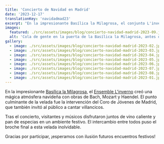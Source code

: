 ```yaml
---
title: 'Concierto de Navidad en Madrid'
date: '2023-12-17'
translationKey: 'navidadmad23'
excerpt: "En la impresionante Basílica la Milagrosa, el conjunto L'inverno creó una mágica atmósfera navideña con obras de Bach, Mozart y Haendel."
images:
  featured: ./src/assets/images/blog/concierto-navidad-madrid-2023-09.jpg
  alt: 'Cola de gente en la puerta de la Basílica la Milagrosa, antes del concierto de Navidad de este año'
gallery:
  - image: ./src/assets/images/blog/concierto-navidad-madrid-2023-02.jpg
  - image: ./src/assets/images/blog/concierto-navidad-madrid-2023-03.jpg
  - image: ./src/assets/images/blog/concierto-navidad-madrid-2023-04.jpg
  - image: ./src/assets/images/blog/concierto-navidad-madrid-2023-05.jpg
  - image: ./src/assets/images/blog/concierto-navidad-madrid-2023-06.jpg
  - image: ./src/assets/images/blog/concierto-navidad-madrid-2023-07.jpg
  - image: ./src/assets/images/blog/concierto-navidad-madrid-2023-08.jpg
  - image: ./src/assets/images/blog/concierto-navidad-madrid-2023-01.jpg
---
```


En la impresionante [Basílica la Milagrosa](/es/lugares/basilica-parroquia-la-milagrosa/), el [Ensemble L'inverno](/es/artistas/ensemble-linverno/) creó una mágica atmósfera navideña con obras de Bach, Mozart y Haendel. El punto culminante de la velada fue la intervención del Coro de Jóvenes de Madrid, que también invitó al público a cantar villancicos.

Tras el concierto, visitantes y músicos disfrutaron juntos de vino caliente y pan de especias en un ambiente festivo. El intercambio entre todos puso el broche final a esta velada inolvidable.

Gracias por participar, ¡esperamos con ilusión futuros encuentros festivos!

